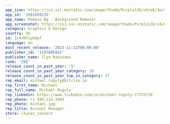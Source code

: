 ```yaml
---
app_icon: https://is1-ssl.mzstatic.com/image/thumb/Purple126/v4/e6/3e/4f/e63e4fb0-8a68-ebbf-93cf-c097049c9b01/AppIcon-0-1x_U007emarketing-0-7-0-85-220.png/1024x1024bb.png
app_id: '1561559135'
app_name: Remove Bg - Background Remover
app_screenshot: https://is1-ssl.mzstatic.com/image/thumb/Purple126/v4/0b/b2/40/0bb2405f-ee6d-2567-7d71-9e8c287da543/0c1f362d-1832-4b13-86ea-4f5abde21c00_en-11.png/1242x2688bb.png
category: Graphics & Design
country: US
id: 2z4rR5lpkOpf
language: en
most_recent_release: '2023-11-22T00:00:00'
publisher_id: '1197885842'
publisher_name: Ilya Razuvaev
rank: '292'
release_count_in_past_year: '5'
release_count_in_past_year_category: 10
release_count_in_past_year_top_in_category: 37
rep_email: michael.roguly@bitrise.io
rep_first_name: Michael
rep_full_name: Michael Roguly
rep_linkedin: https://www.linkedin.com/in/michael-roguly-77376710
rep_phone: +1 949-233-3404
rep_photo: michael.jpg
rep_title: Account Manager
store: itunes_connect
---
```

